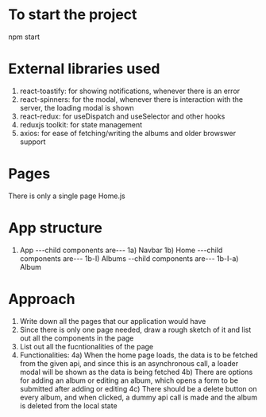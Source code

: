 # To start the project
npm start

# External libraries used
1) react-toastify: for showing notifications, whenever there is an error 
2) react-spinners: for the modal, whenever there is interaction with the server, the loading modal is shown
3) react-redux: for useDispatch and useSelector and other hooks
4) reduxjs toolkit: for state management
5) axios: for ease of fetching/writing the albums and older browswer support


# Pages
There is only a single page Home.js

# App structure

1) App
    ---child components are---
    1a) Navbar
    1b) Home
        ---child components are---
        1b-I) Albums
            --child components are---
            1b-I-a) Album



# Approach

1) Write down all the pages that our application would have
2) Since there is only one page needed, draw a rough sketch of it and list out all the components in the page
3) List out all the fucntionalities of the page
4) Functionalities:
    4a) When the home page loads, the data is to be fetched from the given api, and since this is an asynchronous call, a loader modal will be shown as the data is being fetched
    4b) There are options for adding an album or editing an album, which opens a form to be submitted after adding or editing
    4c) There should be a delete button on every album, and when clicked, a dummy api call is made and the album is deleted from the local state